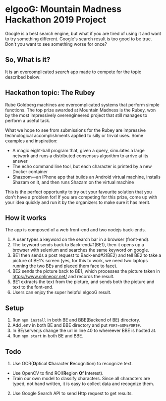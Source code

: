 # elgooG: Mountain Madness Hackathon 2019 Project
Google is a best search engine, but what if you are tired of using it and want to try something different.
Google's search result is too good to be true. Don't you want to see something worse for once? 

## So, What is it?
It is an overcomplicated *search* app made to compete for the topic described below:

## Hackathon topic: The Rubey
Rube Goldberg machines are overcomplicated systems that perform simple functions. The top prize awarded at Mountain Madness is the Rubey, won by the most impressively overengineered project that still manages to perform a useful task.

What we hope to see from submissions for the Rubey are impressive technological accomplishments applied to silly or trivial uses. Some examples and inspiration:

* A magic eight-ball program that, given a query, simulates a large network and runs a distributed consensus algorithm to arrive at its answer
* The echo command line tool, but each character is printed by a new Docker container
* Shazoom—an iPhone app that builds an Android virtual machine, installs Shazam on it, and then runs Shazam on the virtual machine

This is the perfect opportunity to try out your favourite solution that you don't have a problem for! If you are competing for this prize, come up with your idea quickly and run it by the organizers to make sure it has merit.

## How it works
The app is composed of a web front-end and two nodejs back-ends. 
1. A user types a keyword on the search bar in a browser (front-end).
2. The keyword sends back to Back-end#1(BE1), then it opens up a browser with selenium and searches the same keyword on google. 
3. BE1 then sends a post request to Back-end#2(BE2) and tell BE2 to take a picture of BE1's screen (yes, for this to work, we need two laptops running the two BEs and placed them face to face). 
4. BE2 sends the picture back to BE1, which processes the picture taken in https://www.onlineocr.net/ and records the result.
5. BE1 extracts the text from the picture, and sends both the picture and text to the font-end.
6. Users can enjoy the super helpful elgooG result.

## Setup
1. Run ```npm install``` in both BE and BBE(Backend of BE) directory.
2. Add .env in both BE and BBE directory and put ```PORT=SOMEPORT#```.
3. In BE/server.js change the url in line 40 to whereever BBE is hosted at.
4. Run ```npm start``` in both BE and BBE.

## Todo
1. Use OCR(**O**ptical **C**haracter **R**ecognition) to recognize text.
* Use OpenCV to find ROI(**R**egion **O**f **I**nterest).
* Train our own model to classify characters. Since all characters are typed, not hand written, it is easy to collect data and recognize them.
2. Use Google Search API to send Http request to get results.
